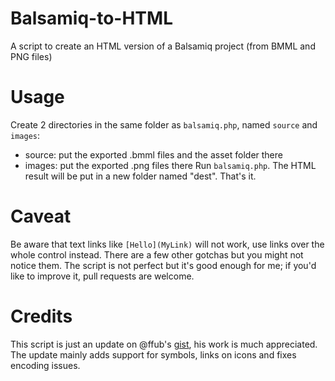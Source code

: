 # Balsamiq-to-HTML

A script to create an HTML version of a Balsamiq project (from BMML and PNG files)

# Usage

Create 2 directories in the same folder as `balsamiq.php`, named `source` and `images`:
- source: put the exported .bmml files and the asset folder there
- images: put the exported .png files there
Run `balsamiq.php`. The HTML result will be put in a new folder named "dest". That's it.

# Caveat

Be aware that text links like `[Hello](MyLink)` will not work, use links over the whole control instead.
There are a few other gotchas but you might not notice them.
The script is not perfect but it's good enough for me; if you'd like to improve it, pull requests are welcome.

# Credits

This script is just an update on @ffub's [gist](https://gist.github.com/ffub/1084424), his work is much appreciated.
The update mainly adds support for symbols, links on icons and fixes encoding issues.
